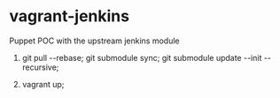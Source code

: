# vagrant-jenkins
Puppet POC with the upstream jenkins module

1) git pull --rebase; git submodule sync; git submodule update --init --recursive;

2) vagrant up;
 
